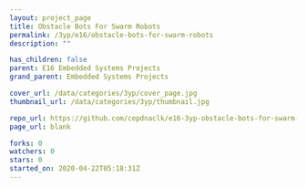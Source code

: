 ```yaml
---
layout: project_page
title: Obstacle Bots For Swarm Robots
permalink: /3yp/e16/obstacle-bots-for-swarm-robots
description: ""

has_children: false
parent: E16 Embedded Systems Projects
grand_parent: Embedded Systems Projects

cover_url: /data/categories/3yp/cover_page.jpg
thumbnail_url: /data/categories/3yp/thumbnail.jpg

repo_url: https://github.com/cepdnaclk/e16-3yp-obstacle-bots-for-swarm-robots
page_url: blank

forks: 0
watchers: 0
stars: 0
started_on: 2020-04-22T05:18:31Z
---
```



